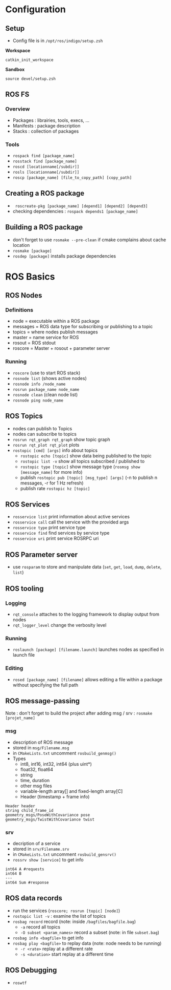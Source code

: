 # Configuration

## Setup
* Config file is in `/opt/ros/indigo/setup.zsh`

**Workspace**
```
catkin_init_workspace
```

**Sandbox**
```
source devel/setup.zsh
```

## ROS FS
### Overview
* Packages : librairies, tools, execs, ...
* Manifests : package description
* Stacks : collection of packages

### Tools
* `rospack find [package_name]`
* `rosstack find [package_name]`
* `roscd [locationname[/subdir]]`
* `rosls [locationname[/subdir]]`
* `roscp [package_name] [file_to_copy_path] [copy_path]`

## Creating a ROS package
* ` roscreate-pkg [package_name] [depend1] [depend2] [depend3]`
* checking dependencies : `rospack depends1 [package_name]`

## Building a ROS package
* don't forget to use `rosmake --pre-clean` if cmake complains about cache location
* `rosmake [package]`
* `rosdep [package]` installs package dependencies

# ROS Basics

## ROS Nodes
### Definitions
* node = executable within a ROS package
* messages = ROS data type for subscribing or publishing to a topic
* topics = where nodes publish messages
* master = name service for ROS
* rosout = ROS stdout
* roscore = Master + rosout + parameter server

### Running
* `roscore` (use to start ROS stack)
* `rosnode list` (shows active nodes)
* `rosnode info /node_name`
* `rosrun package_name node_name`
* `rosnode clean` (clean node list)
* `rosnode ping node_name`

## ROS Topics
* nodes can publish to Topics
* nodes can subscribe to topics
* `rosrun rqt_graph rqt_graph` show topic graph
* `rosrun rqt_plot rqt_plot` plots
* `rostopic [cmd] [args]` info about topics
  * `rostopic echo [topic]` show data being published to the topic
  * `rostopic list -v` show all topics subscribed / published to
  * `rostopic type [topic]` show message type (`rosmsg show [message_name]` for more info)
  * publish `rostopic pub [topic] [msg_type] [args]` (-n to publish n messages, -r for 1 Hz refresh)
  * publish rate `rostopic hz [topic]`

## ROS Services
* `rosservice list` print information about active services
* `rosservice call` call the service with the provided args
* `rosservice type` print service type
* `rosservice find` find services by service type
* `rosservice uri` print service ROSRPC uri

## ROS Parameter server
* use `rosparam` to store and manipulate data (`set`, `get`, `load`, `dump`, `delete`, `list`)

## ROS tooling
### Logging
* `rqt_console` attaches to the logging framework to display output from nodes
* `rqt_logger_level` change the verbosity level

### Running
* `roslaunch [package] [filename.launch]` launches nodes as specified in launch file

### Editing
* `rosed [package_name] [filename]` allows editing a file within a package without specifying the full path

## ROS message-passing
Note : don't forget to build the project after adding msg / srv : `rosmake [projet_name]`
### msg
* description of ROS message
* stored in `msg/Filename.msg`
* in `CMakeLists.txt` uncomment `rosbuild_genmsg()`
* Types
  * int8, int16, int32, int64 (plus uint*)
  * float32, float64
  * string
  * time, duration
  * other msg files
  * variable-length array[] and fixed-length array[C]
  * Header (timestamp + frame info)

```
Header header
string child_frame_id
geometry_msgs/PoseWithCovariance pose
geometry_msgs/TwistWithCovariance twist
```

### srv
* decription of a service
* stored in `srv/Filename.srv`
* in `CMakeLists.txt` uncomment `rosbuild_gensrv()`
* `rossrv show [service]` to get info

```
int64 A #requests
int64 B
---
int64 Sum #response
```

## ROS data records

* run the services (`roscore; rosrun [topic] [node]`)
* `rostopic list -v` : examine the list of topics
* `rosbag record` record (note: inside `/bagfiles/bagfile.bag`)
  * `-a` record all topics
  * `-O subset <param_names>` record a subset (note: in file `subset.bag`)
* `rosbag info <bagfile>` to get info
* `rosbag play <bagfile>` to replay data (note: node needs to be running)
  * `-r <rate>` replay at a different rate
  * `-s <duration>` start replay at a different time

## ROS Debugging

* `roswtf`

